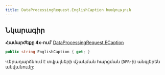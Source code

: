 ```yaml
---
title: DataProcessingRequest.EnglishCaption հատկություն
---
```


## Նկարագիր

**Համարժեքը 4x-ում՝** [DataProcessingRequest.ECaption](https://armsoft.github.io/as4x-docs/HTM/ProgrGuide/Functions/DataProcessingRequest.html#ecaption)

```c#
public string EnglishCaption { get; }
```

Վերադարձնում է տվյալների մշակման հարցման (`DPR`-ի) անգլերեն անվանումը:

<!-- ### IsParametersSupported

```c#
public bool IsParametersSupported { get; }
```

Ցույց է տալիս DPR-ի ունի պարամետրեր թե ոչ: -->
